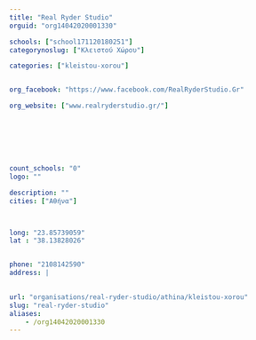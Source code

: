 ```yaml
---
title: "Real Ryder Studio"
orguid: "org14042020001330"

schools: ["school171120180251"]
categorynoslug: ["Κλειστού Χώρου"]

categories: ["kleistou-xorou"]


org_facebook: "https://www.facebook.com/RealRyderStudio.Gr"

org_website: ["www.realryderstudio.gr/"]







count_schools: "0"
logo: ""

description: ""
cities: ["Αθήνα"]



long: "23.85739059"
lat : "38.13828026"


phone: "2108142590"
address: |
    

url: "organisations/real-ryder-studio/athina/kleistou-xorou"
slug: "real-ryder-studio"
aliases:
    - /org14042020001330
---
```



